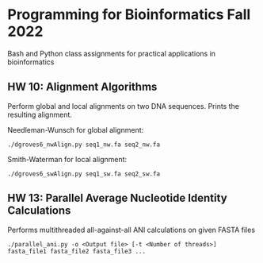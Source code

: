 # Programming for Bioinformatics Fall 2022
Bash and Python class assignments for practical applications in bioinformatics

## HW 10: Alignment Algorithms
Perform global and local alignments on two DNA sequences. Prints the resulting alignment.

Needleman-Wunsch for global alignment:

`./dgroves6_nwAlign.py seq1_nw.fa seq2_nw.fa`

Smith-Waterman for local alignment:

`./dgroves6_swAlign.py seq1_sw.fa seq2_sw.fa`


## HW 13: Parallel Average Nucleotide Identity Calculations
Performs multithreaded all-against-all ANI calculations on given FASTA files

`./parallel_ani.py -o <Output file> [-t <Number of threads>] fasta_file1 fasta_file2 fasta_file3 ...`

